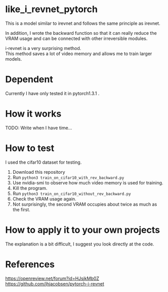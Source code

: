 # like_i_revnet_pytorch

This is a model similar to irevnet and follows the same principle as irevnet.  

In addition, I wrote the backward function so that it can really reduce the VRAM usage and can be connected with other irreversible modules.    

i-revnet is a very surprising method.  
This method saves a lot of video memory and allows me to train larger models.  

# Dependent
Currently I have only tested it in pytorch1.3.1 .  

# How it works
TODO: Write when I have time...


# How to test
I used the cifar10 dataset for testing.  

1. Download this repository 
2. Run `python3 train_on_cifar10_with_rev_backward.py`  
3. Use nvidia-smi to observe how much video memory is used for training.  
4. Kill the program.  
5. Run `python3 train_on_cifar10_without_rev_backward.py`  
6. Check the VRAM usage again.  
7. Not surprisingly, the second VRAM occupies about twice as much as the first.  


# How to apply it to your own projects
The explanation is a bit difficult, I suggest you look directly at the code.  


# References
https://openreview.net/forum?id=HJsjkMb0Z  
https://github.com/jhjacobsen/pytorch-i-revnet  
